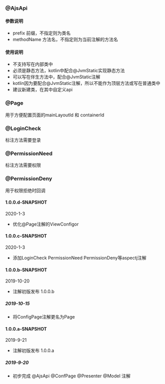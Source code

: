 
### @AjsApi

#### 参数说明

- prefix  前缀，不指定则为类名
- methodName 方法名，不指定则为当前注解的方法名

#### 使用说明

- 不支持写在内部类中
- 必须是静态方法，kotlin中配合@JvmStatic实现静态方法
- 可以写在伴生方法中，配合@JvmStatic注解
- kotlin因为要配合@JvmStatic注解，所以不能作为顶层方法或写在普通类中
- 建议新建类，在其中自定义api

### @Page

用于方便配置页面的mainLayoutId 和 containerId

### @LoginCheck

标注方法需要登录


### @PermissionNeed

标注方法需要权限

### @PermissionDeny

用于权限拒绝时回调

#### 1.0.0.d-SNAPSHOT
2020-1-3
- 优化@Page注解的ViewConfigor

#### 1.0.0.c-SNAPSHOT
2020-1-3
- 添加LoginCheck PermissionNeed PermissionDeny等aspectj注解


#### 1.0.0.b-SNAPSHOT
2019-10-20
- 注解初版发布 1.0.0.b

##### 2019-10-15
- 将ConfigPage注解更名为Page

#### 1.0.0.a-SNAPSHOT
2019-9-21
- 注解初版发布 1.0.0.a

##### 2019-9-20 
- 初步完成 @AjsApi  @ConfPage  @Presenter  @Model 注解
